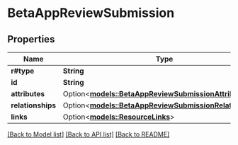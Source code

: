 # BetaAppReviewSubmission

## Properties

Name | Type | Description | Notes
------------ | ------------- | ------------- | -------------
**r#type** | **String** |  | 
**id** | **String** |  | 
**attributes** | Option<[**models::BetaAppReviewSubmissionAttributes**](BetaAppReviewSubmission_attributes.md)> |  | [optional]
**relationships** | Option<[**models::BetaAppReviewSubmissionRelationships**](BetaAppReviewSubmission_relationships.md)> |  | [optional]
**links** | Option<[**models::ResourceLinks**](ResourceLinks.md)> |  | [optional]

[[Back to Model list]](../README.md#documentation-for-models) [[Back to API list]](../README.md#documentation-for-api-endpoints) [[Back to README]](../README.md)


